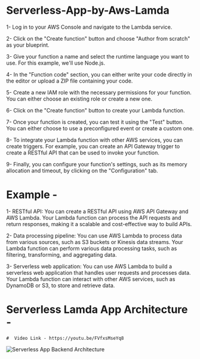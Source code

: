# Serverless-App-by-Aws-Lamda


1- Log in to your AWS Console and navigate to the Lambda service.

2- Click on the "Create function" button and choose "Author from scratch" as your blueprint.

3- Give your function a name and select the runtime language you want to use. For this example, we'll use Node.js.

4- In the "Function code" section, you can either write your code directly in the editor or upload a ZIP file containing your code.

5- Create a new IAM role with the necessary permissions for your function. You can either choose an existing role or create a new one.

6- Click on the "Create function" button to create your Lambda function.

7- Once your function is created, you can test it using the "Test" button. You can either choose to use a preconfigured event or create a custom one.

8- To integrate your Lambda function with other AWS services, you can create triggers. For example, you can create an API Gateway trigger to create a RESTful API that can be used to invoke your function.

9- Finally, you can configure your function's settings, such as its memory allocation and timeout, by clicking on the "Configuration" tab.

# Example -

1- RESTful API: You can create a RESTful API using AWS API Gateway and AWS Lambda. Your Lambda function can process the API requests and return responses, making it a scalable and cost-effective way to build APIs.

2- Data processing pipeline: You can use AWS Lambda to process data from various sources, such as S3 buckets or Kinesis data streams. Your Lambda function can perform various data processing tasks, such as filtering, transforming, and aggregating data.

3- Serverless web application: You can use AWS Lambda to build a serverless web application that handles user requests and processes data. Your Lambda function can interact with other AWS services, such as DynamoDB or S3, to store and retrieve data.


# Serverless Lamda App Architecture -

    #  Video Link - https://youtu.be/FVfxsMseYq8

![Serverless App Backend Architecture](https://user-images.githubusercontent.com/132264068/236137241-c142c7af-9702-4e0c-9f0c-771e5ed6d3b8.png)


